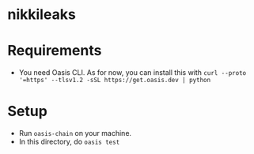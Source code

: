 # nikkileaks

# Requirements

- You need Oasis CLI. As for now, you can install this with `curl --proto '=https' --tlsv1.2 -sSL https://get.oasis.dev | python`

# Setup

- Run `oasis-chain` on your machine.
- In this directory, do `oasis test`
